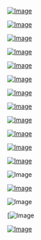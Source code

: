 [![Image](hive/Screenshot_2020-06-10_09-23-26.png)](https://www.youtube.com/watch?v=i0IYD33BR1)

[![Image](hive/Screenshot_2020-06-06_18-30-55.png)](https://www.redtube.com/14579821)

[![Image](hive/Screenshot_2020-06-04_19-01-18.png)](https://www.pornhub.com/view_video.php?viewkey=ph5e5d23cad301d)

[![Image](aton/Screenshot_2020-05-21_18-18-41.png)](https://human.biodigital.com)


[![Image](hive/oath.png)](https://www.theguardian.com/science/2019/aug/16/mathematicians-need-doctor-style-hippocratic-oath-says-academic-hannah-fry)


[![Image](hive/purdue.png)](https://www.theguardian.com/us-news/2018/jan/27/universities-sackler-family-purdue-pharma-oxycontin-opioids)

[![Image](almanac/Global_Seed_Vault.jpg)](https://www.seedvault.no/)

[![Image](brexit.png)]( https://www.pornhub.com/view_video.php?viewkey=ph5d0e9d3cac047)

[![Image](wiccanyear.png)](https://www.youtube.com/watch?v=u-ghhn_IqeU)

[![Image](hearthemoment.png)](https://rt.pornhub.com/view_video.php?viewkey=ph5d1fb47d0b00f)

[![Image](myth-of-the-jewish-genome.png)](https://www.merriam-webster.com/dictionary/chromatic)

[![Image](mediasource.png)](https://www.youtube.com/watch?v=pneoCZSiofI)

![Image](ISS.png)

[![Image](完璧.png)](https://www.ibm.com/developerworks/jp/aix/library/au-errnovariable/index.html)

![Image](voyager.png)

[![[Image](stone-sky.png)](https://www.youtube.com/watch?v=NX0iaeMzHyI)

[![Image](aton/Screenshot_2020-05-21_00-18-41.png)](https://www.youtube.com/watch?v=EQ-CGYWQRyM)





